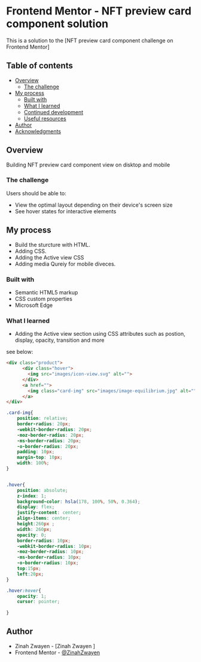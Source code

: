 # Frontend Mentor - NFT preview card component solution

This is a solution to the [NFT preview card component challenge on Frontend Mentor]

## Table of contents

- [Overview](#overview)
  - [The challenge](#the-challenge)
- [My process](#my-process)
  - [Built with](#built-with)
  - [What I learned](#what-i-learned)
  - [Continued development](#continued-development)
  - [Useful resources](#useful-resources)
- [Author](#author)
- [Acknowledgments](#acknowledgments)

## Overview
Building NFT preview card component view on disktop and mobile 

### The challenge

Users should be able to:

- View the optimal layout depending on their device's screen size
- See hover states for interactive elements



## My process
 - Build the sturcture with HTML.
 - Adding CSS.
 - Adding the Active view CSS
 - Adding media Qureiy for mobile diveces.

### Built with

- Semantic HTML5 markup
- CSS custom properties
- Microsoft Edge


### What I learned

- Adding the Active view section using CSS attributes such as postion, display, opacity, transition and more

see below:

```html
<div class="product">
      <div class="hover">
        <img src="images/icon-view.svg" alt="">
      </div>
      <a href="">
        <img class="card-img" src="images/image-equilibrium.jpg" alt="">
      </a>
</div>
```
```css
.card-img{
    position: relative;
    border-radius: 20px;
    -webkit-border-radius: 20px;
    -moz-border-radius: 20px;
    -ms-border-radius: 20px;
    -o-border-radius: 20px;
    padding: 10px;
    margin-top: 10px;
    width: 100%;
}


.hover{
    position: absolute;
    z-index: 1;
    background-color: hsla(178, 100%, 50%, 0.364);
    display: flex;
    justify-content: center;
    align-items: center;
    height:260px ;
    width: 260px;
    opacity: 0;
    border-radius: 10px;
    -webkit-border-radius: 10px;
    -moz-border-radius: 10px;
    -ms-border-radius: 10px;
    -o-border-radius: 10px;
    top:15px;
    left:20px;
}

.hover:hover{
    opacity: 1;
    cursor: pointer;
    
}
```




## Author

- Zinah Zwayen - [Zinah Zwayen ]
- Frontend Mentor - [@ZinahZwayen ](https://www.frontendmentor.io/profile/ZinahZwayen )

